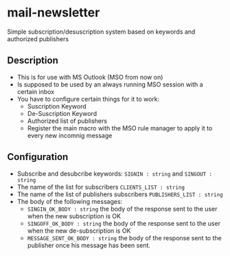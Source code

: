 # mail-newsletter

Simple subscription/desuscription system based on keywords and authorized publishers

## Description

- This is for use with MS Outlook (MSO from now on)
- Is supposed to be used by an always running MSO session with a certain inbox
- You have to configure certain things for it to work:
  - Suscription Keyword
  - De-Suscription Keyword
  - Authorized list of publishers
  - Register the main macro with the MSO rule manager to apply it to every new incomnig message

## Configuration

- Subscribe and desubcribe keywords: `SIGNIN : string` and `SINGOUT : string`
- The name of the list for subscribers `CLIENTS_LIST : string`
- The name of the list of publishers subscribers `PUBLISHERS_LIST : string`
- The body of the following messages:
  - `SINGIN_OK_BODY : string` the body of the response sent to the user when the new subscription is OK
  - `SINGOFF_OK_BODY : string` the body of the response sent to the user when the new de-subscription is OK
  - `MESSAGE_SENT_OK_BODY : string` the body of the response sent to the publisher once his message has been sent.
